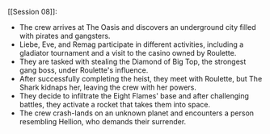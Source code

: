  [[Session 08]]:
- The crew arrives at The Oasis and discovers an underground city filled with pirates and gangsters.
- Liebe, Eve, and Remag participate in different activities, including a gladiator tournament and a visit to the casino owned by Roulette.
- They are tasked with stealing the Diamond of Big Top, the strongest gang boss, under Roulette's influence.
- After successfully completing the heist, they meet with Roulette, but The Shark kidnaps her, leaving the crew with her powers.
- They decide to infiltrate the Eight Flames' base and after challenging battles, they activate a rocket that takes them into space.
- The crew crash-lands on an unknown planet and encounters a person resembling Hellion, who demands their surrender.